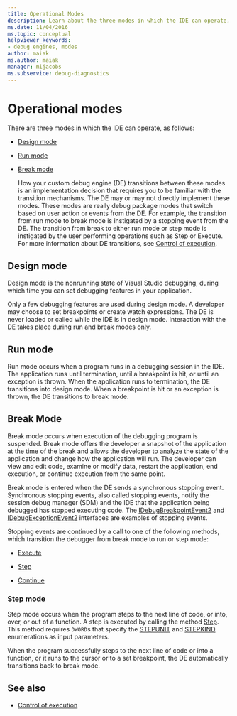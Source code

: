 ```yaml
---
title: Operational Modes
description: Learn about the three modes in which the IDE can operate, which are design mode, run mode, and break mode.
ms.date: 11/04/2016
ms.topic: conceptual
helpviewer_keywords:
- debug engines, modes
author: maiak
ms.author: maiak
manager: mijacobs
ms.subservice: debug-diagnostics
---
```

# Operational modes

There are three modes in which the IDE can operate, as follows:

- [Design mode](#vsconoperationalmodesanchor1)

- [Run mode](#vsconoperationalmodesanchor2)

- [Break mode](#vsconoperationalmodesanchor3)

  How your custom debug engine (DE) transitions between these modes is an implementation decision that requires you to be familiar with the transition mechanisms. The DE may or may not directly implement these modes. These modes are really debug package modes that switch based on user action or events from the DE. For example, the transition from run mode to break mode is instigated by a stopping event from the DE. The transition from break to either run mode or step mode is instigated by the user performing operations such as Step or Execute. For more information about DE transitions, see [Control of execution](../../extensibility/debugger/control-of-execution.md).

## <a name="vsconoperationalmodesanchor1"></a> Design mode
 Design mode is the nonrunning state of Visual Studio debugging, during which time you can set debugging features in your application.

 Only a few debugging features are used during design mode. A developer may choose to set breakpoints or create watch expressions. The DE is never loaded or called while the IDE is in design mode. Interaction with the DE takes place during run and break modes only.

## <a name="vsconoperationalmodesanchor2"></a> Run mode
 Run mode occurs when a program runs in a debugging session in the IDE. The application runs until termination, until a breakpoint is hit, or until an exception is thrown. When the application runs to termination, the DE transitions into design mode. When a breakpoint is hit or an exception is thrown, the DE transitions to break mode.

## <a name="vsconoperationalmodesanchor3"></a> Break Mode
 Break mode occurs when execution of the debugging program is suspended. Break mode offers the developer a snapshot of the application at the time of the break and allows the developer to analyze the state of the application and change how the application will run. The developer can view and edit code, examine or modify data, restart the application, end execution, or continue execution from the same point.

 Break mode is entered when the DE sends a synchronous stopping event. Synchronous stopping events, also called stopping events, notify the session debug manager (SDM) and the IDE that the application being debugged has stopped executing code. The [IDebugBreakpointEvent2](../../extensibility/debugger/reference/idebugbreakpointevent2.md) and [IDebugExceptionEvent2](../../extensibility/debugger/reference/idebugexceptionevent2.md) interfaces are examples of stopping events.

 Stopping events are continued by a call to one of the following methods, which transition the debugger from break mode to run or step mode:

- [Execute](../../extensibility/debugger/reference/idebugprocess3-execute.md)

- [Step](../../extensibility/debugger/reference/idebugprocess3-step.md)

- [Continue](../../extensibility/debugger/reference/idebugprocess3-continue.md)

### <a name="vsconoperationalmodesanchor4"></a> Step mode
 Step mode occurs when the program steps to the next line of code, or into, over, or out of a function. A step is executed by calling the method [Step](../../extensibility/debugger/reference/idebugprocess3-step.md). This method requires `DWORD`s that specify the [STEPUNIT](../../extensibility/debugger/reference/stepunit.md) and [STEPKIND](../../extensibility/debugger/reference/stepkind.md) enumerations as input parameters.

 When the program successfully steps to the next line of code or into a function, or it runs to the cursor or to a set breakpoint, the DE automatically transitions back to break mode.

## See also
- [Control of execution](../../extensibility/debugger/control-of-execution.md)
